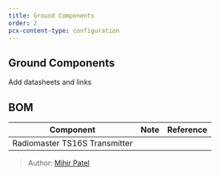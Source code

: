 ```yaml
---
title: Ground Components
order: 2
pcx-content-type: configuration
---
```

## Ground Components

<Aside type="warning" header="To-Do">

Add datasheets and links

</Aside>

## BOM

<TableWrap>

| Component                     | Note | Reference |
|-------------------------------|------|-----------|
| Radiomaster TS16S Transmitter |      |           |


</TableWrap>


> Author: [Mihir Patel](https://github.com/mihyr)